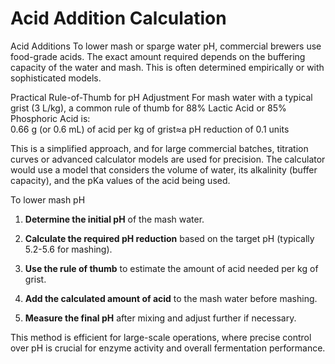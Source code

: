 # Acid Addition Calculation

Acid Additions
To lower mash or sparge water pH, commercial brewers use food-grade acids. The exact amount required depends on the buffering capacity of the water and mash. This is often determined empirically or with sophisticated models.

Practical Rule-of-Thumb for pH Adjustment
For mash water with a typical grist (3 L/kg), a common rule of thumb for 88% Lactic Acid or 85% Phosphoric Acid is:
0.66 g (or 0.6 mL) of acid per kg of grist≈a pH reduction of 0.1 units

This is a simplified approach, and for large commercial batches, titration curves or advanced calculator models are used for precision. The calculator would use a model that considers the volume of water, its alkalinity (buffer capacity), and the pKa values of the acid being used.

To lower mash pH

1. **Determine the initial pH** of the mash water.

2. **Calculate the required pH reduction** based on the target pH (typically 5.2-5.6 for mashing).

3. **Use the rule of thumb** to estimate the amount of acid needed per kg of grist.

4. **Add the calculated amount of acid** to the mash water before mashing.

5. **Measure the final pH** after mixing and adjust further if necessary.

This method is efficient for large-scale operations, where precise control over pH is crucial for enzyme activity and overall fermentation performance.
